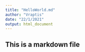 ```yaml
---
title: "HelloWorld.md"
author: "Vraptis"
date: "22/1/2021"
output: html_document
---
```


## This is a markdown file
